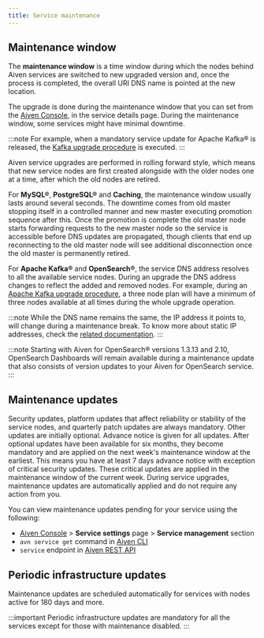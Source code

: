 ```yaml
---
title: Service maintenance
---
```


## Maintenance window

The **maintenance window** is a time window during which the nodes
behind Aiven services are switched to new upgraded version and, once the
process is completed, the overall URI DNS name is pointed at the new
location.

The upgrade is done during the maintenance window that you can set from
the [Aiven Console](https://console.aiven.io/), in the service details page.
During the maintenance window, some services might have minimal downtime.

:::note
For example, when a mandatory service update for Apache Kafka® is released,
the [Kafka upgrade procedure](/docs/products/kafka/concepts/upgrade-procedure)
is executed.
:::

Aiven service upgrades are performed in rolling forward style, which
means that new service nodes are first created alongside with the older
nodes one at a time, after which the old nodes are retired.

For **MySQL®**, **PostgreSQL®** and **Caching**, the maintenance
window usually lasts around several seconds. The downtime comes from old
master stopping itself in a controlled manner and new master executing
promotion sequence after this. Once the promotion is complete the old
master node starts forwarding requests to the new master node so the
service is accessible before DNS updates are propagated, though clients
that end up reconnecting to the old master node will see additional
disconnection once the old master is permanently retired.

For **Apache Kafka®** and **OpenSearch®**, the service DNS address
resolves to all the available service nodes. During an upgrade the DNS
address changes to reflect the added and removed nodes. For example,
during an [Apache Kafka upgrade
procedure](/docs/products/kafka/concepts/upgrade-procedure),
a three node plan will have a minimum of three nodes available at all
times during the whole upgrade operation.

:::note
While the DNS name remains the same, the IP address it points to, will
change during a maintenance break. To know more about static IP
addresses, check the
[related documentation](static-ips).
:::

:::note
Starting with Aiven for OpenSearch® versions 1.3.13 and 2.10, OpenSearch
Dashboards will remain available during a maintenance update that also
consists of version updates to your Aiven for OpenSearch service.
:::

## Maintenance updates

Security updates, platform updates that affect reliability or stability
of the service nodes, and quarterly patch updates are always mandatory.
Other updates are initially optional. Advance notice is given for all
updates. After optional updates have been available for six months, they
become mandatory and are applied on the next week's maintenance window
at the earliest. This means you have at least 7 days advance notice with
exception of critical security updates. These critical updates are
applied in the maintenance window of the current week. During service
upgrades, maintenance updates are automatically applied and do not
require any action from you.

You can view maintenance updates pending for your service using the
following:

-   [Aiven Console](https://console.aiven.io/) > **Service settings**
    page > **Service management** section
-   `avn service get` command in [Aiven
    CLI](/docs/tools/cli/service-cli#avn_service_get)
-   `service` endpoint in [Aiven REST
    API](https://api.aiven.io/doc/#tag/Service/operation/ServiceGet)

## Periodic infrastructure updates

Maintenance updates are scheduled automatically for services with nodes
active for 180 days and more.

:::important
Periodic infrastructure updates are mandatory for all the services
except for those with maintenance disabled.
:::
